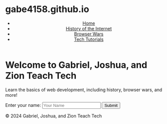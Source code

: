 # gabe4158.github.io


<html lang="en">
<head>
    <meta charset="UTF-8">
    <meta name="viewport" content="width=device-width, initial-scale=1.0">
    <title>Gabriel, Joshua, and Zion Teach Tech</title>
    <link rel="stylesheet" href="css/style.css">
</head>
<body>
    <header>
        <nav>
            <ul>
                <li><a href="index.html">Home</a></li>
                <li><a href="history.html">History of the Internet</a></li>
                <li><a href="browserwars.html">Browser Wars</a></li>
                <li><a href="teachtech.html">Tech Tutorials</a></li>
            </ul>
        </nav>
    </header>
    <main>
        <h1>Welcome to Gabriel, Joshua, and Zion Teach Tech</h1>
        <p>Learn the basics of web development, including history, browser wars, and more!</p>
        <section id="userInputSection">
            <label for="nameInput">Enter your name: </label>
            <input type="text" id="nameInput" placeholder="Your Name">
            <button onclick="changeName()">Submit</button>
            <p id="greetingMessage"></p>
        </section>
    </main>
    <footer>
        <p>&copy; 2024 Gabriel, Joshua, and Zion Teach Tech</p>
    </footer>
    <script src="js/script.js"></script>
</body>
</html>
